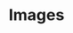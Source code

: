 ---
ee_id_show: '4360'
site: '1'
type: '5'
title: Images
url: images
live_url: ''
year: '2016'
venue: Fridericianum
state_country: Kassel
pitch: "​Group ... shared a room with Michel Majerus! OMG~~~~!"
ps: ''
imgs: images-2018-02-database-uk--lcbR.jpg,images-2018-02-database-uk--wvJ4.jpg
things: "[7] [2002-001-super-mario-clouds] 2002-001 Super Mario Clouds,[11] [2003-002-data-diaries]
  2003-002 Data Diaries"
layout: shows
---